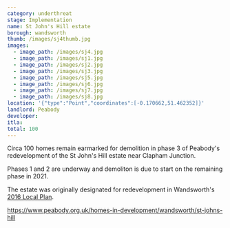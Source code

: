 ```yaml
---
category: underthreat
stage: Implementation 
name: St John's Hill estate 
borough: wandsworth
thumb: /images/sj4thumb.jpg
images:
  - image_path: /images/sj4.jpg
  - image_path: /images/sj1.jpg
  - image_path: /images/sj2.jpg
  - image_path: /images/sj3.jpg
  - image_path: /images/sj5.jpg
  - image_path: /images/sj6.jpg
  - image_path: /images/sj7.jpg
  - image_path: /images/sj8.jpg
location: '{"type":"Point","coordinates":[-0.170662,51.462352]}'
landlord: Peabody
developer:
itla:
total: 100
---
```

Circa 100 homes remain earmarked for demolition in phase 3 of Peabody's redevelopment of the St John's Hill estate near Clapham Junction.

Phases 1 and 2 are underway and demoliton is due to start on the remaining phase in 2021.

The estate was originally designated for redevelopment in Wandsworth's [2016 Local Plan](https://www.wandsworth.gov.uk/media/1937/sd_021_site_specific_sites_allocations_document__2016_.pdf).

https://www.peabody.org.uk/homes-in-development/wandsworth/st-johns-hill
